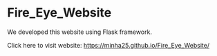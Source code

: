 # Fire_Eye_Website
We developed this website using Flask framework.

Click here to visit website:  https://minha25.github.io/Fire_Eye_Website/
